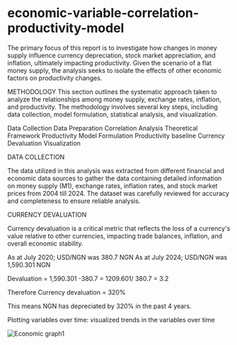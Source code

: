 # economic-variable-correlation-productivity-model

The primary focus of this report is to investigate how changes in money supply influence currency depreciation, stock market appreciation, and inflation, ultimately impacting productivity. Given the scenario of a flat money supply, the analysis seeks to isolate the effects of other economic factors on productivity changes.

METHODOLOGY
This section outlines the systematic approach taken to analyze the relationships among money supply, exchange rates, inflation, and productivity. The methodology involves several key steps, including data collection, model formulation, statistical analysis, and visualization.

Data Collection
Data Preparation
Correlation Analysis
Theoretical Framework
Productivity Model Formulation
Productivity baseline
Currency Devaluation
Visualization

DATA COLLECTION

The data utilized in this analysis was extracted from different financial and economic data sources to gather the data containing detailed information on money supply (M1), exchange rates, inflation rates, and stock market prices from 2004 till 2024. The dataset was carefully reviewed for accuracy and completeness to ensure reliable analysis.

CURRENCY DEVALUATION
 
Currency devaluation is a critical metric that reflects the loss of a currency's value relative to other currencies, impacting trade balances, inflation, and overall economic stability.

As at July 2020; USD/NGN was 380.7 NGN
As at July 2024; USD/NGN was 1,590.301 NGN 

Devaluation = 1,590.301 -380.7 = 1209.601/ 380.7 = 3.2

Therefore Currency devaluation = 320%

This means NGN has depreciated by 320% in the past 4 years.

Plotting variables over time: visualized trends in the variables over time

![Economic graph1](https://github.com/user-attachments/assets/c9c42f45-b650-4174-9ecc-00b517e997b7)



